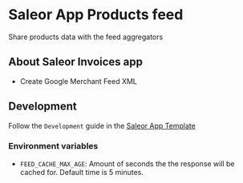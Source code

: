 # Saleor App Products feed

Share products data with the feed aggregators

## About Saleor Invoices app

- Create Google Merchant Feed XML

## Development

Follow the `Development` guide in the [Saleor App Template](https://github.com/saleor/saleor-app-template#development)

### Environment variables

- `FEED_CACHE_MAX_AGE`: Amount of seconds the the response will be cached for. Default time is 5 minutes.

